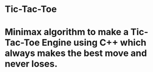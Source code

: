 # Tic-Tac-Toe

# Minimax algorithm to make a Tic-Tac-Toe Engine using C++ which always makes the best move and never loses.
